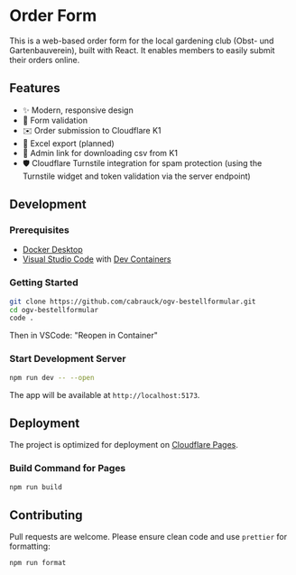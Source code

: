 # Order Form

This is a web-based order form for the local gardening club (Obst- und Gartenbauverein), built with React. It enables members to easily submit their orders online.

## Features

* ✨ Modern, responsive design
* 📢 Form validation
* ✉️ Order submission to Cloudflare K1
* 📄 Excel export (planned)
* 🚪 Admin link for downloading csv from K1
* 🛡️ Cloudflare Turnstile integration for spam protection (using the Turnstile widget and token validation via the server endpoint)

## Development

### Prerequisites

* [Docker Desktop](https://www.docker.com/products/docker-desktop)
* [Visual Studio Code](https://code.visualstudio.com/) with [Dev Containers](https://marketplace.visualstudio.com/items?itemName=ms-vscode-remote.remote-containers)

### Getting Started

```bash
git clone https://github.com/cabrauck/ogv-bestellformular.git
cd ogv-bestellformular
code .
```

Then in VSCode: "Reopen in Container"

### Start Development Server

```bash
npm run dev -- --open
```

The app will be available at `http://localhost:5173`.

## Deployment

The project is optimized for deployment on [Cloudflare Pages](https://pages.cloudflare.com/).

### Build Command for Pages

```bash
npm run build
```

## Contributing

Pull requests are welcome. Please ensure clean code and use `prettier` for formatting:

```bash
npm run format
```